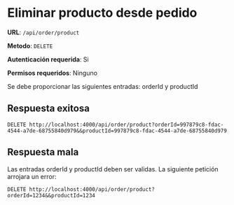 # Eliminar producto desde pedido

**URL**: `/api/order/product`

**Metodo**: `DELETE`

**Autenticación requerida**: Si

**Permisos requeridos**: Ninguno

Se debe proporcionar las siguientes entradas: orderId y productId

## Respuesta exitosa

```http
DELETE http://localhost:4000/api/order/product?orderId=997879c8-fdac-4544-a7de-68755840d979&&productId=997879c8-fdac-4544-a7de-68755840d979
```

## Respuesta mala

Las entradas orderId y productId deben ser validas. La siguiente petición arrojara un error:

```http
DELETE http://localhost:4000/api/order/product?orderId=1234&&productId=1234
```
